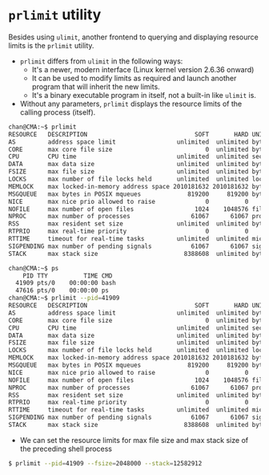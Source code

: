 # `prlimit` utility

Besides using `ulimit`, another frontend to querying and displaying resource limits is the `prlimit` utility. 

- `prlimit` differs from `ulimit` in the following ways:
  - It's a newer, modern interface (Linux kernel version 2.6.36 onward)
  - It can be used to modify limits as required and launch another program that will inherit the new limits.
  - It's a binary executable program in itself, not a built-in like `ulimit` is.
- Without any parameters, `prlimit` displays the resource limits of the calling process (itself).

```sh
chan@CMA:~$ prlimit
RESOURCE   DESCRIPTION                              SOFT       HARD UNITS
AS         address space limit                 unlimited  unlimited bytes
CORE       max core file size                          0  unlimited bytes
CPU        CPU time                            unlimited  unlimited seconds
DATA       max data size                       unlimited  unlimited bytes
FSIZE      max file size                       unlimited  unlimited bytes
LOCKS      max number of file locks held       unlimited  unlimited locks
MEMLOCK    max locked-in-memory address space 2010181632 2010181632 bytes
MSGQUEUE   max bytes in POSIX mqueues             819200     819200 bytes
NICE       max nice prio allowed to raise              0          0 
NOFILE     max number of open files                 1024    1048576 files
NPROC      max number of processes                 61067      61067 processes
RSS        max resident set size               unlimited  unlimited bytes
RTPRIO     max real-time priority                      0          0 
RTTIME     timeout for real-time tasks         unlimited  unlimited microsecs
SIGPENDING max number of pending signals           61067      61067 signals
STACK      max stack size                        8388608  unlimited bytes
```

```sh
chan@CMA:~$ ps
    PID TTY          TIME CMD
  41909 pts/0    00:00:00 bash
  47616 pts/0    00:00:00 ps
chan@CMA:~$ prlimit --pid=41909
RESOURCE   DESCRIPTION                              SOFT       HARD UNITS
AS         address space limit                 unlimited  unlimited bytes
CORE       max core file size                          0  unlimited bytes
CPU        CPU time                            unlimited  unlimited seconds
DATA       max data size                       unlimited  unlimited bytes
FSIZE      max file size                       unlimited  unlimited bytes
LOCKS      max number of file locks held       unlimited  unlimited locks
MEMLOCK    max locked-in-memory address space 2010181632 2010181632 bytes
MSGQUEUE   max bytes in POSIX mqueues             819200     819200 bytes
NICE       max nice prio allowed to raise              0          0 
NOFILE     max number of open files                 1024    1048576 files
NPROC      max number of processes                 61067      61067 processes
RSS        max resident set size               unlimited  unlimited bytes
RTPRIO     max real-time priority                      0          0 
RTTIME     timeout for real-time tasks         unlimited  unlimited microsecs
SIGPENDING max number of pending signals           61067      61067 signals
STACK      max stack size                        8388608  unlimited bytes
```



- We can set the resource limits for max file size and max stack size of the preceding shell process

```sh
$ prlimit --pid=41909 --fsize=2048000 --stack=12582912
```

